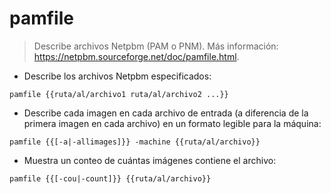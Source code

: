 # pamfile

> Describe archivos Netpbm (PAM o PNM).
> Más información: <https://netpbm.sourceforge.net/doc/pamfile.html>.

- Describe los archivos Netpbm especificados:

`pamfile {{ruta/al/archivo1 ruta/al/archivo2 ...}}`

- Describe cada imagen en cada archivo de entrada (a diferencia de la primera imagen en cada archivo) en un formato legible para la máquina:

`pamfile {{[-a|-allimages]}} -machine {{ruta/al/archivo}}`

- Muestra un conteo de cuántas imágenes contiene el archivo:

`pamfile {{[-cou|-count]}} {{ruta/al/archivo}}`
